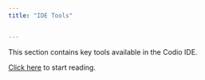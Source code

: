 ```yaml
---
title: "IDE Tools"


---
```


This section contains key tools available in the Codio IDE.

[Click here](/ide/tools/deployment) to start reading.